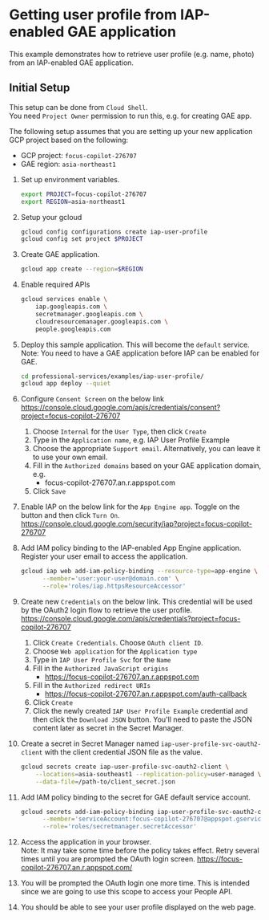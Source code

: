 # Getting user profile from IAP-enabled GAE application
This example demonstrates how to retrieve user profile (e.g. name, photo) from an IAP-enabled GAE application.

## Initial Setup
This setup can be done from `Cloud Shell`.  
You need `Project Owner` permission to run this, e.g. for creating GAE app.

The following setup assumes that you are setting up your new application GCP project based on the 
following:
* GCP project: `focus-copilot-276707`
* GAE region: `asia-northeast1`

1.  Set up environment variables.
    ```bash
    export PROJECT=focus-copilot-276707
    export REGION=asia-northeast1
    ```

1.  Setup your gcloud
    ```bash
    gcloud config configurations create iap-user-profile
    gcloud config set project $PROJECT
    ```

1.  Create GAE application.
    ```bash
    gcloud app create --region=$REGION
    ```

1.  Enable required APIs
    ```bash
    gcloud services enable \
        iap.googleapis.com \
        secretmanager.googleapis.com \
        cloudresourcemanager.googleapis.com \
        people.googleapis.com
    ```

1.  Deploy this sample application. This will become the `default` service.  
    Note: You need to have a GAE application before IAP can be enabled for GAE.
    ```bash
    cd professional-services/examples/iap-user-profile/
    gcloud app deploy --quiet
    ```
    
1.  Configure `Consent Screen` on the below link
    https://console.cloud.google.com/apis/credentials/consent?project=focus-copilot-276707
    
    1.  Choose `Internal` for the `User Type`, then click `Create`
    1.  Type in the `Application name`, e.g. IAP User Profile Example
    1.  Choose the appropriate `Support email`. Alternatively, you can leave it to use your own email.
    1.  Fill in the `Authorized domains` based on your GAE application domain, e.g.
        * focus-copilot-276707.an.r.appspot.com
    1.  Click `Save`

1.  Enable IAP on the below link for the `App Engine app`. Toggle on the button and then click `Turn On`.  
    https://console.cloud.google.com/security/iap?project=focus-copilot-276707

1.  Add IAM policy binding to the IAP-enabled App Engine application.
    Register your user email to access the application.
    ```bash
    gcloud iap web add-iam-policy-binding --resource-type=app-engine \
          --member='user:your-user@domain.com' \
          --role='roles/iap.httpsResourceAccessor'
    ```
    
1.  Create new `Credentials` on the below link. This credential will be used by the OAuth2 login
    flow to retrieve the user profile. 
    https://console.cloud.google.com/apis/credentials?project=focus-copilot-276707
    
    1.  Click `Create Credentials`. Choose `OAuth client ID`.
    1.  Choose `Web application` for the `Application type`
    1.  Type in `IAP User Profile Svc` for the `Name`
    1.  Fill in the `Authorized JavaScript origins`
        * https://focus-copilot-276707.an.r.appspot.com
    1.  Fill in the `Authorized redirect URIs`
        * https://focus-copilot-276707.an.r.appspot.com/auth-callback
    1.  Click `Create`
    1.  Click the newly created `IAP User Profile Example` credential and then click the `Download JSON` button.
        You'll need to paste the JSON content later as secret in the Secret Manager. 

1.  Create a secret in Secret Manager named `iap-user-profile-svc-oauth2-client` with the client credential JSON file as
    the value. 
    ```bash
    gcloud secrets create iap-user-profile-svc-oauth2-client \
        --locations=asia-southeast1 --replication-policy=user-managed \
        --data-file=/path-to/client_secret.json
    ```
    
1.  Add IAM policy binding to the secret for GAE default service account.
    ```bash
    gcloud secrets add-iam-policy-binding iap-user-profile-svc-oauth2-client \
          --member='serviceAccount:focus-copilot-276707@appspot.gserviceaccount.com' \
          --role='roles/secretmanager.secretAccessor'
    ```

1.  Access the application in your browser.  
    Note: It may take some time before the policy takes effect.
    Retry several times until you are prompted the OAuth login screen.
    https://focus-copilot-276707.an.r.appspot.com/
    
1.  You will be prompted the OAuth login one more time.
    This is intended since we are going to use this scope to access your People API.

1.  You should be able to see your user profile displayed on the web page.
